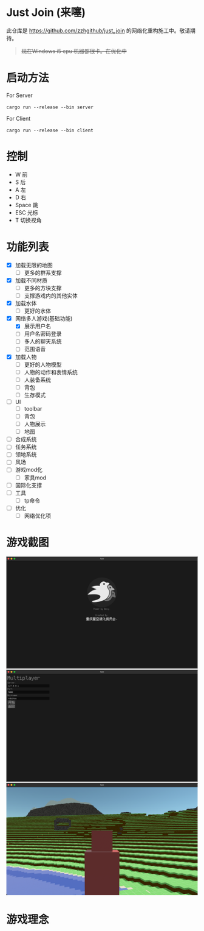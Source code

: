 # Just Join (来噻)

此仓库是 https://github.com/zzhgithub/just_join 的网络化重构施工中。敬请期待。


> ~~现在Windows i5 cpu 机器都很卡。在优化中~~

# 启动方法
For Server
```shell
cargo run --release --bin server
```


For Client
```shell
cargo run --release --bin client
```

# 控制
- W 前
- S 后
- A 左
- D 右
- Space 跳
- ESC 光标
- T 切换视角

# 功能列表

- [x] 加载无限的地图
  - [ ] 更多的群系支撑
- [x] 加载不同材质
  - [ ] 更多的方块支撑 
  - [ ] 支撑游戏内的其他实体
- [x] 加载水体
  - [ ] 更好的水体 
- [x] 网络多人游戏(基础功能)
  - [x] 展示用户名
  - [ ] 用户名密码登录
  - [ ] 多人的聊天系统
  - [ ] 范围语音
- [x] 加载人物 
  - [ ] 更好的人物模型
  - [ ] 人物的动作和表情系统
  - [ ] 人装备系统
  - [ ] 背包
  - [ ] 生存模式
- [ ] UI
  - [ ] toolbar
  - [ ] 背包
  - [ ] 人物展示
  - [ ] 地图
- [ ] 合成系统
- [ ] 任务系统
- [ ] 领地系统
- [ ] 风场
- [ ] 游戏mod化
  - [ ] 家具mod
- [ ] 国际化支撑
- [ ] 工具
  - [ ] tp命令
- [ ] 优化
  - [ ] 网络优化项

# 游戏截图
![a](pic/a.png)
![b](pic/b.png)
![c](pic/c.png)


# 游戏理念